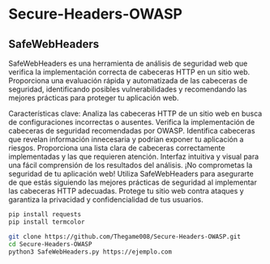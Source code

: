 # Secure-Headers-OWASP
## SafeWebHeaders
SafeWebHeaders es una herramienta de análisis de seguridad web que verifica la implementación correcta de cabeceras HTTP en un sitio web. Proporciona una evaluación rápida y automatizada de las cabeceras de seguridad, identificando posibles vulnerabilidades y recomendando las mejores prácticas para proteger tu aplicación web.

Características clave:
Analiza las cabeceras HTTP de un sitio web en busca de configuraciones incorrectas o ausentes.
Verifica la implementación de cabeceras de seguridad recomendadas por OWASP.
Identifica cabeceras que revelan información innecesaria y podrían exponer tu aplicación a riesgos.
Proporciona una lista clara de cabeceras correctamente implementadas y las que requieren atención.
Interfaz intuitiva y visual para una fácil comprensión de los resultados del análisis.
¡No comprometas la seguridad de tu aplicación web! Utiliza SafeWebHeaders para asegurarte de que estás siguiendo las mejores prácticas de seguridad al implementar las cabeceras HTTP adecuadas. Protege tu sitio web contra ataques y garantiza la privacidad y confidencialidad de tus usuarios.


```bash
pip install requests
pip install termcolor
```

```bash
git clone https://github.com/Thegame008/Secure-Headers-OWASP.git
cd Secure-Headers-OWASP
python3 SafeWebHeaders.py https://ejemplo.com
```


